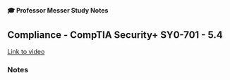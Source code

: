 #### 🎓 Professor Messer Study Notes

##  Compliance - CompTIA Security+ SY0-701 - 5.4

[Link to video](https://youtu.be/IjJf4jLtONQ?si=PK7YiFGDix25bvXC)

### Notes



